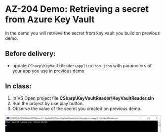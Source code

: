 # AZ-204 Demo: Retrieving a secret from Azure Key Vault 

In the demo you will retrieve the secret from key vault you build on previous demo.

## Before delivery:

- update `CSharp\KeyVaultReader\applicaiton.json` with parameters of your app you use in previous demo

## In class:

1. In VS Open project file **CSharp\KeyVaultReader\KeyVaultReader.sln**
2. Run the project by use play button.
3. Observe the value of the secret you created on previous demo.

![Seecret](CSharp/screen.png)

